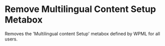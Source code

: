# Remove Multilingual Content Setup Metabox

Removes the 'Multilingual content Setup' metabox defined by WPML for all users.
